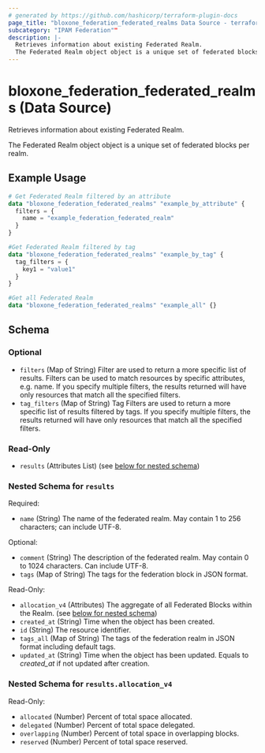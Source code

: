 ```yaml
---
# generated by https://github.com/hashicorp/terraform-plugin-docs
page_title: "bloxone_federation_federated_realms Data Source - terraform-provider-bloxone"
subcategory: "IPAM Federation""
description: |-
  Retrieves information about existing Federated Realm.
  The Federated Realm object object is a unique set of federated blocks per realm.
---
```


# bloxone_federation_federated_realms (Data Source)

Retrieves information about existing Federated Realm.

The Federated Realm object object is a unique set of federated blocks per realm.

## Example Usage

```terraform
# Get Federated Realm filtered by an attribute
data "bloxone_federation_federated_realms" "example_by_attribute" {
  filters = {
    name = "example_federation_federated_realm"
  }
}

#Get Federated Realm filtered by tag
data "bloxone_federation_federated_realms" "example_by_tag" {
  tag_filters = {
    key1 = "value1"
  }
}

#Get all Federated Realm
data "bloxone_federation_federated_realms" "example_all" {}
```

<!-- schema generated by tfplugindocs -->
## Schema

### Optional

- `filters` (Map of String) Filter are used to return a more specific list of results. Filters can be used to match resources by specific attributes, e.g. name. If you specify multiple filters, the results returned will have only resources that match all the specified filters.
- `tag_filters` (Map of String) Tag Filters are used to return a more specific list of results filtered by tags. If you specify multiple filters, the results returned will have only resources that match all the specified filters.

### Read-Only

- `results` (Attributes List) (see [below for nested schema](#nestedatt--results))

<a id="nestedatt--results"></a>
### Nested Schema for `results`

Required:

- `name` (String) The name of the federated realm. May contain 1 to 256 characters; can include UTF-8.

Optional:

- `comment` (String) The description of the federated realm. May contain 0 to 1024 characters. Can include UTF-8.
- `tags` (Map of String) The tags for the federation block in JSON format.

Read-Only:

- `allocation_v4` (Attributes) The aggregate of all Federated Blocks within the Realm. (see [below for nested schema](#nestedatt--results--allocation_v4))
- `created_at` (String) Time when the object has been created.
- `id` (String) The resource identifier.
- `tags_all` (Map of String) The tags of the federation realm in JSON format including default tags.
- `updated_at` (String) Time when the object has been updated. Equals to _created_at_ if not updated after creation.

<a id="nestedatt--results--allocation_v4"></a>
### Nested Schema for `results.allocation_v4`

Read-Only:

- `allocated` (Number) Percent of total space allocated.
- `delegated` (Number) Percent of total space delegated.
- `overlapping` (Number) Percent of total space in overlapping blocks.
- `reserved` (Number) Percent of total space reserved.

